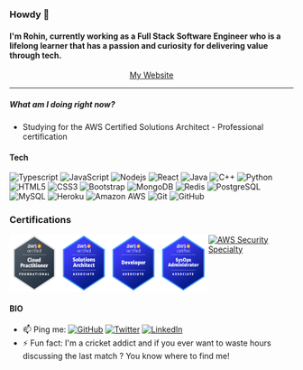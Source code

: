 ### Howdy 👋

#### I'm Rohin, currently working as a Full Stack Software Engineer who is a lifelong learner that has a passion and curiosity for delivering value through tech.

<p align="center">
	<a href="https://rohinchopra.com">My Website<a/>
</p>
<hr/>

##### What am I doing right now?
- Studying for the AWS Certified Solutions Architect - Professional certification 

#### Tech
![Typescript](https://img.shields.io/badge/-TypeScript-black?style=flat-square&logo=typescript)
![JavaScript](https://img.shields.io/badge/-JavaScript-black?style=flat-square&logo=javascript)
![Nodejs](https://img.shields.io/badge/-Nodejs-black?style=flat-square&logo=Node.js)
![React](https://img.shields.io/badge/-React-black?style=flat-square&logo=react)
![Java](https://img.shields.io/badge/-java-E34A86?style=flat-square&logo=java)
![C++](https://img.shields.io/badge/-C++-00599C?style=flat-square&logo=c)
![Python](https://img.shields.io/badge/-Python-black?style=flat-square&logo=Python)
![HTML5](https://img.shields.io/badge/-HTML5-E34F26?style=flat-square&logo=html5&logoColor=white)
![CSS3](https://img.shields.io/badge/-CSS3-1572B6?style=flat-square&logo=css3)
![Bootstrap](https://img.shields.io/badge/-Bootstrap-563D7C?style=flat-square&logo=bootstrap)
![MongoDB](https://img.shields.io/badge/-MongoDB-black?style=flat-square&logo=mongodb)
![Redis](https://img.shields.io/badge/-Redis-black?style=flat-square&logo=Redis)
![PostgreSQL](https://img.shields.io/badge/-PostgreSQL-336791?style=flat-square&logo=postgresql)
![MySQL](https://img.shields.io/badge/-MySQL-black?style=flat-square&logo=mysql)
![Heroku](https://img.shields.io/badge/-Heroku-430098?style=flat-square&logo=heroku)
![Amazon AWS](https://img.shields.io/badge/Amazon%20AWS-232F3E?style=flat-square&logo=amazon-aws)
![Git](https://img.shields.io/badge/-Git-black?style=flat-square&logo=git)
![GitHub](https://img.shields.io/badge/-GitHub-181717?style=flat-square&logo=github)

### Certifications
<div style="display:flex"> 
	<a href="https://www.credly.com/badges/0de86e9f-7c45-4742-9e19-a2ea96146e8b/public_url" target="_blank" rel="noopener noreferrer">
		<img src="https://github.com/Rohin1212/Rohin1212/blob/main/aws-certified-cloud-practitioner.png?raw=true" width="100" height="100" alt="AWS
		Certified Cloud Practitioner">
	</a>
	<a href="https://www.credly.com/badges/2ec87625-d619-4406-9ba9-d0e9af970762/public_url" target="_blank" rel="noopener noreferrer">
 		<img src="https://github.com/Rohin1212/Rohin1212/blob/main/aws-certified-solutions-architect-associate.png?raw=true" width="100"
		     height="100" alt="AWS Certified Solutions Architect Associate">
	</a>
	<a href="https://www.credly.com/badges/63f3393b-c671-41a1-a82c-37dc922cded4/public_url" target="_blank" rel="noopener noreferrer">
 		<img src="https://github.com/Rohin1212/Rohin1212/blob/main/aws-certified-developer-associate.png?raw=true" width="100" height="100"
		     alt="AWS Certified Developer Associate ">
	</a>
	<a href="https://www.credly.com/badges/63f3393b-c671-41a1-a82c-37dc922cded4/public_url" target="_blank" rel="noopener noreferrer">
 		<img src="https://github.com/Rohin1212/Rohin1212/blob/main/aws-certified-sysops-administrator-associate.png?raw=true" width="100" height="100"
		     alt="AWS SysOps Administratior Associate ">
	</a>
		<a href="https://www.credly.com/badges/87c34aa0-073c-49b6-8864-52d86b783ecd/public_url" target="_blank" rel="noopener noreferrer">
 		<img src="https://github.com/Rohin1212/Rohin1212/blob/main/aws-certified-security-specialty.png?raw=true" width="100" height="100"
		     alt="AWS Security Specialty ">
	</a>
</div>

#### BIO

- 📫 Ping me: <a href="https://github.com/Rohin1212">![GitHub](https://img.shields.io/badge/-GitHub-181717?style=flat-square&logo=github)</a>
  <a href="https://twitter.com/RohinChopra3">![Twitter](https://img.shields.io/badge/Twitter-1DA1F2?style=flat-square&logo=twitter&logoColor=white)</a>
  <a href="https://www.linkedin.com/in/rohin-chopra-2b38791a0/">![LinkedIn](https://img.shields.io/badge/LinkedIn-0077B5?style=flat-square&logo=linkedin&logoColor=white)</a>
- ⚡️ Fun fact: I'm a cricket addict and if you ever want to waste hours discussing the last match ? You know where to find me!
